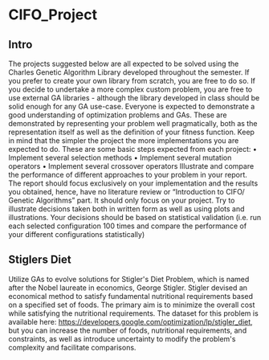 # CIFO_Project

Intro
------
The projects suggested below are all expected to be solved using the Charles Genetic Algorithm
Library developed throughout the semester. If you prefer to create your own library from scratch,
you are free to do so. If you decide to undertake a more complex custom problem, you are free
to use external GA libraries - although the library developed in class should be solid enough for
any GA use-case.
Everyone is expected to demonstrate a good understanding of optimization problems and GAs.
These are demonstrated by representing your problem well pragmatically, both as the
representation itself as well as the definition of your fitness function. Keep in mind that the
simpler the project the more implementations you are expected to do.
These are some basic steps expected from each project:
• Implement several selection methods
• Implement several mutation operators
• Implement several crossover operators
Illustrate and compare the performance of different approaches to your problem in your report.
The report should focus exclusively on your implementation and the results you obtained, hence,
have no literature review or “Introduction to CIFO/ Genetic Algorithms” part. It should only focus
on your project.
Try to illustrate decisions taken both in written form as well as using plots and illustrations. Your
decisions should be based on statistical validation (i.e. run each selected configuration 100 times
and compare the performance of your different configurations statistically)

Stiglers Diet
---------------
Utilize GAs to evolve solutions for Stigler's Diet Problem, which is named after the Nobel laureate
in economics, George Stigler. Stigler devised an economical method to satisfy fundamental
nutritional requirements based on a specified set of foods. The primary aim is to minimize the
overall cost while satisfying the nutritional requirements. The dataset for this problem is available
here: https://developers.google.com/optimization/lp/stigler_diet, but you can increase the
number of foods, nutritional requirements, and constraints, as well as introduce uncertainty to
modify the problem's complexity and facilitate comparisons.



